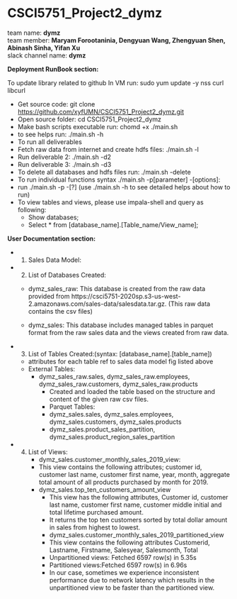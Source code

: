 # CSCI5751_Project2_dymz
team name: **dymz** <br/>
team member: **Maryam Forootaninia, Dengyuan Wang, Zhengyuan Shen, Abinash Sinha, Yifan Xu** <br/>
slack channel name: **dymz**

**Deployment RunBook section:**

To update library related to github In VM run:	sudo yum update -y nss curl libcurl<br/>
* Get source code: git clone https://github.com/xyfUMN/CSCI5751_Project2_dymz.git<br/>
* Open source folder: 					cd CSCI5751_Project2_dymz<br/>
* Make bash scripts executable run:  				chomd +x ./main.sh<br/>
* to see helps run:			 			./main.sh -h <br/>
* To run all deliverables<br/>
* Fetch raw data from internet and create hdfs files: 	./main.sh -l<br/>
* Run deliverable 2: 					./main.sh -d2<br/>
* Run deliverable 3: 					./main.sh -d3<br/>
* To delete all databases and hdfs files run: 			./main.sh -delete<br/>
* To run individual functions syntax ./main.sh -p[parameter] -[options]: <br/>
* run ./main.sh -p -[?]	(use ./main.sh -h to see detailed helps about how to run)<br/>
* To view tables and views, please use impala-shell and query as following:<br/>
	* Show databases;<br/>
	* Select * from [database_name].[Table_name/View_name];<br/>
	
**User Documentation section:**<br/>
* 1. Sales Data Model:<br/>


* 2. List of Databases Created:<br/>
  * dymz_sales_raw: This database is created from the raw data provided from https://csci5751-2020sp.s3-us-west-    2.amazonaws.com/sales-data/salesdata.tar.gz. (This raw data contains the csv files)<br/>
 
  * dymz_sales: This database includes managed tables in parquet format from the raw sales data and the views created from raw    data.<br/>
* 3. List of Tables Created:(syntax: [database_name].[table_name])<br/>
  * attributes for each table ref to sales data model fig listed above<br/>
  * External Tables:<br/>
   	* dymz_sales_raw.sales, dymz_sales_raw.employees, dymz_sales_raw.customers, dymz_sales_raw.products<br/>
    	* Created and loaded the table based on the structure and content of the given raw csv files.<br/>
    	* Parquet Tables: <br/>
    	* dymz_sales.sales, dymz_sales.employees, dymz_sales.customers, dymz_sales.products<br/>
    	* dymz_sales.product_sales_partition, dymz_sales.product_region_sales_partition<br/>

* 4. List of Views:<br/>
    	* dymz_sales.customer_monthly_sales_2019_view:<br/>
     	* This view contains the following attributes; customer id, customer last name, customer first name, year, month,      aggregate<br/> total amount of all products purchased by month for 2019.<br/>
   	 * dymz_sales.top_ten_customers_amount_view	<br/>
     	* This view has the following attributes, Customer id, customer last name, customer first name, customer middle initial and total lifetime purchased amount.<br/>
     	* It returns the top ten customers sorted by total dollar amount in sales from highest to lowest.<br/>
    	* dymz_sales.customer_monthly_sales_2019_partitioned_view<br/>
     	* This view contains the following attributes Customerid, Lastname, Firstname, Salesyear, Salesmonth, Total<br/>
     	* Unpartitioned views: Fetched 6597 row(s) in 5.35s<br/>
     	* Partitioned views:Fetched 6597 row(s) in 6.96s<br/>
     	* In our case, sometimes we experience inconsistent performance due to network latency which results in the unpartitioned view to be faster than the partitioned view.<br/>

